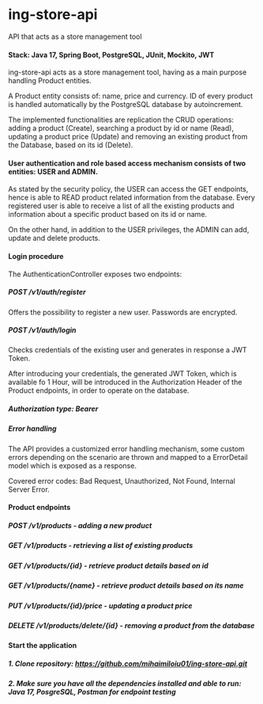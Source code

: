 # ing-store-api
API that acts as a store management tool

#### Stack: Java 17, Spring Boot, PostgreSQL, JUnit, Mockito, JWT

ing-store-api acts as a store management tool, having as a main purpose handling Product entities.

A Product entity consists of: name, price and currency. 
ID of every product is handled automatically by the PostgreSQL database by autoincrement.

The implemented functionalities are replication the CRUD operations: adding a product (Create),
searching a product by id or name (Read), updating a product price (Update) and removing
an existing product from the Database, based on its id (Delete).

#### User authentication and role based access mechanism consists of two entities: USER and ADMIN.
As stated by the security policy, the USER can access the GET endpoints, hence is able to READ product
related information from the database. Every registered user is able to receive a list of all the existing 
products and information about a specific product based on its id or name.

On the other hand, in addition to the USER privileges, the ADMIN can add, update and delete products.

#### Login procedure
The AuthenticationController exposes two endpoints:
##### POST /v1/auth/register
Offers the possibility to register a new user. Passwords are encrypted.
##### POST /v1/auth/login
Checks credentials of the existing user and generates in response a JWT Token.

After introducing your credentials, the generated JWT Token, which is available fo 1 Hour, will be introduced
in the Authorization Header of the Product endpoints, in order to operate on the database. 

##### Authorization type: Bearer

##### Error handling
The API provides a customized error handling mechanism, some custom errors depending on the scenario are thrown
and mapped to a ErrorDetail model which is exposed as a response. 

Covered error codes: Bad Request, Unauthorized, Not Found, Internal Server Error.

#### Product endpoints
##### POST /v1/products - adding a new product
##### GET /v1/products - retrieving a list of existing products
##### GET /v1/products/{id} - retrieve product details based on id
##### GET /v1/products/{name} - retrieve product details based on its name
##### PUT /v1/products/{id}/price - updating a product price
##### DELETE /v1/products/delete/{id} - removing a product from the database

#### Start the application
##### 1. Clone repository: https://github.com/mihaimiloiu01/ing-store-api.git
##### 2. Make sure you have all the dependencies installed and able to run: Java 17, PosgreSQL, Postman for endpoint testing

